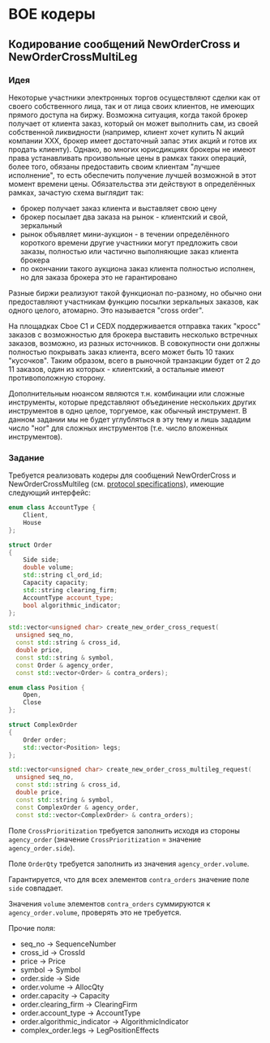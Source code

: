 # BOE кодеры

## Кодирование сообщений NewOrderCross и NewOrderCrossMultiLeg
### Идея
Некоторые участники электронных торгов осуществляют сделки как от своего собственного лица, так и от лица своих клиентов, не имеющих
прямого доступа на биржу. Возможна ситуация, когда такой брокер получает от клиента заказ, который он может выполнить сам, из своей
собственной ликвидности (например, клиент хочет купить N акций компании XXX, брокер имеет достаточный запас этих акций и готов их
продать клиенту). Однако, во многих юрисдикциях брокеры не имеют права устанавливать произвольные цены в рамках таких операций, более
того, обязаны предоставить своим клиентам "лучшее исполнение", то есть обеспечить получение лучшей возможной в этот момент времени цены.
Обязательства эти действуют в определённых рамках, зачастую схема выглядит так:
- брокер получает заказ клиента и выставляет свою цену
- брокер посылает два заказа на рынок - клиентский и свой, зеркальный
- рынок объявляет мини-аукцион - в течении определённого короткого времени другие участники могут предложить свои заказы, полностью
или частично выполняющие заказ клиента брокера
- по окончании такого аукциона заказ клиента полностью исполнен, но для заказа брокера это не гарантировано

Разные биржи реализуют такой функционал по-разному, но обычно они предоставляют участникам функцию посылки зеркальных заказов, как одного
целого, атомарно. Это называется "cross order".

На площадках Cboe C1 и CEDX поддерживается отправка таких "кросс" заказов с возможностью для брокера выставить несколько встречных заказов,
возможно, из разных источников. В совокупности они должны полностью покрывать заказ клиента, всего может быть 10 таких "кусочков".
Таким образом, всего в рыночной транзакции будет от 2 до 11 заказов, один из которых - клиентский, а остальные имеют противоположную сторону.

Дополнительным нюансом являются т.н. комбинации или сложные инструменты, которые представляют объединение нескольких других инструментов
в одно целое, торгуемое, как обычный инструмент. В данном задании мы не будет углубляться в эту тему и лишь зададим число "ног" для сложных
инструментов (т.е. число вложенных инструментов).

### Задание
Требуется реализовать кодеры для сообщений NewOrderCross и NewOrderCrossMultileg (см. [protocol specifications](doc/Cboe_Europe_CEDX_BOE2_Specification-2.16.pdf)),
имеющие следующий интерфейс:
```cpp
enum class AccountType {
    Client,
    House
};

struct Order
{
    Side side;
    double volume;
    std::string cl_ord_id;
    Capacity capacity;
    std::string clearing_firm;
    AccountType account_type;
    bool algorithmic_indicator;
};

std::vector<unsigned char> create_new_order_cross_request(
  unsigned seq_no,
  const std::string & cross_id,
  double price,
  const std::string & symbol,
  const Order & agency_order,
  const std::vector<Order> & contra_orders);

enum class Position {
    Open,
    Close
};

struct ComplexOrder
{
    Order order;
    std::vector<Position> legs;
};

std::vector<unsigned char> create_new_order_cross_multileg_request(
  unsigned seq_no,
  const std::string & cross_id,
  double price,
  const std::string & symbol,
  const ComplexOrder & agency_order,
  const std::vector<ComplexOrder> & contra_orders);
```

Поле `CrossPrioritization` требуется заполнить исходя из стороны `agency_order` (значение `CrossPrioritization` = значение `agency_order.side`).

Поле `OrderQty` требуется заполнить из значения `agency_order.volume`.

Гарантируется, что для всех элементов `contra_orders` значение поле `side` совпадает.

Значения `volume` элементов `contra_orders` суммируются к `agency_order.volume`, проверять это не требуется.

Прочие поля:
* seq_no -> SequenceNumber
* cross_id -> CrossId
* price -> Price
* symbol -> Symbol
* order.side -> Side
* order.volume -> AllocQty
* order.capacity -> Capacity
* order.clearing_firm -> ClearingFirm
* order.account_type -> AccountType
* order.algorithmic_indicator -> AlgorithmicIndicator
* complex_order.legs -> LegPositionEffects
